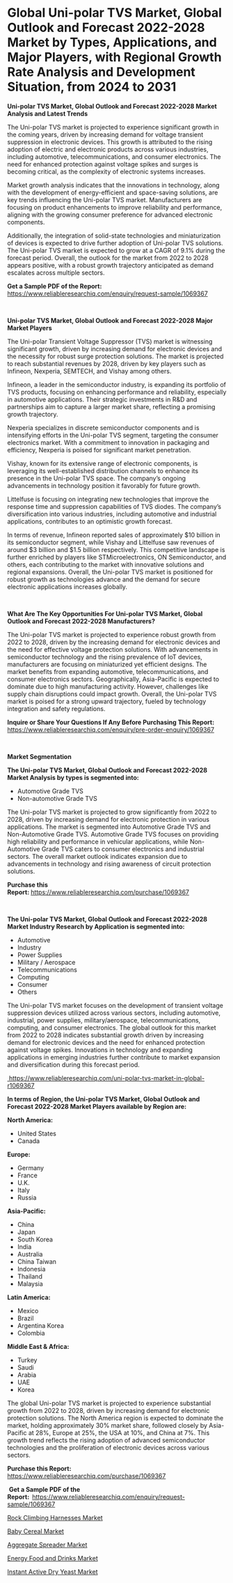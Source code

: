 <p><h1>Global Uni-polar TVS Market, Global Outlook and Forecast 2022-2028 Market by Types, Applications, and Major Players, with Regional Growth Rate Analysis and Development Situation, from 2024 to 2031</h1></p><p><strong>Uni-polar TVS Market, Global Outlook and Forecast 2022-2028 Market Analysis and Latest Trends</strong></p>
<p><p>The Uni-polar TVS market is projected to experience significant growth in the coming years, driven by increasing demand for voltage transient suppression in electronic devices. This growth is attributed to the rising adoption of electric and electronic products across various industries, including automotive, telecommunications, and consumer electronics. The need for enhanced protection against voltage spikes and surges is becoming critical, as the complexity of electronic systems increases.</p><p>Market growth analysis indicates that the innovations in technology, along with the development of energy-efficient and space-saving solutions, are key trends influencing the Uni-polar TVS market. Manufacturers are focusing on product enhancements to improve reliability and performance, aligning with the growing consumer preference for advanced electronic components.</p><p>Additionally, the integration of solid-state technologies and miniaturization of devices is expected to drive further adoption of Uni-polar TVS solutions. The Uni-polar TVS market is expected to grow at a CAGR of 9.1% during the forecast period. Overall, the outlook for the market from 2022 to 2028 appears positive, with a robust growth trajectory anticipated as demand escalates across multiple sectors.</p></p>
<p><strong>Get a Sample PDF of the Report:&nbsp;</strong> <a href="https://www.reliableresearchiq.com/enquiry/request-sample/1069367">https://www.reliableresearchiq.com/enquiry/request-sample/1069367</a></p>
<p>&nbsp;</p>
<p><strong>Uni-polar TVS Market, Global Outlook and Forecast 2022-2028 Major Market Players</strong></p>
<p><p>The Uni-polar Transient Voltage Suppressor (TVS) market is witnessing significant growth, driven by increasing demand for electronic devices and the necessity for robust surge protection solutions. The market is projected to reach substantial revenues by 2028, driven by key players such as Infineon, Nexperia, SEMTECH, and Vishay among others.</p><p>Infineon, a leader in the semiconductor industry, is expanding its portfolio of TVS products, focusing on enhancing performance and reliability, especially in automotive applications. Their strategic investments in R&D and partnerships aim to capture a larger market share, reflecting a promising growth trajectory.</p><p>Nexperia specializes in discrete semiconductor components and is intensifying efforts in the Uni-polar TVS segment, targeting the consumer electronics market. With a commitment to innovation in packaging and efficiency, Nexperia is poised for significant market penetration.</p><p>Vishay, known for its extensive range of electronic components, is leveraging its well-established distribution channels to enhance its presence in the Uni-polar TVS space. The company’s ongoing advancements in technology position it favorably for future growth.</p><p>Littelfuse is focusing on integrating new technologies that improve the response time and suppression capabilities of TVS diodes. The company’s diversification into various industries, including automotive and industrial applications, contributes to an optimistic growth forecast.</p><p>In terms of revenue, Infineon reported sales of approximately $10 billion in its semiconductor segment, while Vishay and Littelfuse saw revenues of around $3 billion and $1.5 billion respectively. This competitive landscape is further enriched by players like STMicroelectronics, ON Semiconductor, and others, each contributing to the market with innovative solutions and regional expansions. Overall, the Uni-polar TVS market is positioned for robust growth as technologies advance and the demand for secure electronic applications increases globally.</p></p>
<p>&nbsp;</p>
<p><strong>What Are The Key Opportunities For Uni-polar TVS Market, Global Outlook and Forecast 2022-2028 Manufacturers?</strong></p>
<p><p>The Uni-polar TVS market is projected to experience robust growth from 2022 to 2028, driven by the increasing demand for electronic devices and the need for effective voltage protection solutions. With advancements in semiconductor technology and the rising prevalence of IoT devices, manufacturers are focusing on miniaturized yet efficient designs. The market benefits from expanding automotive, telecommunications, and consumer electronics sectors. Geographically, Asia-Pacific is expected to dominate due to high manufacturing activity. However, challenges like supply chain disruptions could impact growth. Overall, the Uni-polar TVS market is poised for a strong upward trajectory, fueled by technology integration and safety regulations.</p></p>
<p><strong>Inquire or Share Your Questions If Any Before Purchasing This Report:</strong> <a href="https://www.reliableresearchiq.com/enquiry/pre-order-enquiry/1069367">https://www.reliableresearchiq.com/enquiry/pre-order-enquiry/1069367</a></p>
<p>&nbsp;</p>
<p><strong>Market Segmentation</strong></p>
<p><strong>The Uni-polar TVS Market, Global Outlook and Forecast 2022-2028 Market Analysis by types is segmented into:</strong></p>
<p><ul><li>Automotive Grade TVS</li><li>Non-automotive Grade TVS</li></ul></p>
<p><p>The Uni-polar TVS market is projected to grow significantly from 2022 to 2028, driven by increasing demand for electronic protection in various applications. The market is segmented into Automotive Grade TVS and Non-Automotive Grade TVS. Automotive Grade TVS focuses on providing high reliability and performance in vehicular applications, while Non-Automotive Grade TVS caters to consumer electronics and industrial sectors. The overall market outlook indicates expansion due to advancements in technology and rising awareness of circuit protection solutions.</p></p>
<p><strong>Purchase this Report:&nbsp;</strong><a href="https://www.reliableresearchiq.com/purchase/1069367">https://www.reliableresearchiq.com/purchase/1069367</a></p>
<p>&nbsp;</p>
<p><strong>The Uni-polar TVS Market, Global Outlook and Forecast 2022-2028 Market Industry Research by Application is segmented into:</strong></p>
<p><ul><li>Automotive</li><li>Industry</li><li>Power Supplies</li><li>Military / Aerospace</li><li>Telecommunications</li><li>Computing</li><li>Consumer</li><li>Others</li></ul></p>
<p><p>The Uni-polar TVS market focuses on the development of transient voltage suppression devices utilized across various sectors, including automotive, industrial, power supplies, military/aerospace, telecommunications, computing, and consumer electronics. The global outlook for this market from 2022 to 2028 indicates substantial growth driven by increasing demand for electronic devices and the need for enhanced protection against voltage spikes. Innovations in technology and expanding applications in emerging industries further contribute to market expansion and diversification during this forecast period.</p></p>
<p><a href="https://www.reliableresearchiq.com/uni-polar-tvs-market-in-global-r1069367">&nbsp;https://www.reliableresearchiq.com/uni-polar-tvs-market-in-global-r1069367</a></p>
<p><strong>In terms of Region, the Uni-polar TVS Market, Global Outlook and Forecast 2022-2028 Market Players available by Region are:</strong></p>
<p>
    <p> <strong> North America: </strong>
        <ul>
            <li>United States</li>
            <li>Canada</li>
        </ul>
        </p> 
    <p> <strong> Europe: </strong>
        <ul>
            <li>Germany</li>
            <li>France</li>
            <li>U.K.</li>
            <li>Italy</li>
            <li>Russia</li>
        </ul>
        </p> 
    <p> <strong> Asia-Pacific: </strong>
        <ul>
            <li>China</li>
            <li>Japan</li>
            <li>South Korea</li>
            <li>India</li>
            <li>Australia</li>
            <li>China Taiwan</li>
            <li>Indonesia</li>
            <li>Thailand</li>
            <li>Malaysia</li>
        </ul>
        </p> 
    <p> <strong> Latin America: </strong>
        <ul>
            <li>Mexico</li>
            <li>Brazil</li>
            <li>Argentina Korea</li>
            <li>Colombia</li>
        </ul>
        </p> 
    <p> <strong> Middle East & Africa: </strong>
        <ul>
            <li>Turkey</li>
            <li>Saudi</li>
            <li>Arabia</li>
            <li>UAE</li>
            <li>Korea</li>
        </ul>
    </p>
    </p>
<p><p>The global Uni-polar TVS market is projected to experience substantial growth from 2022 to 2028, driven by increasing demand for electronic protection solutions. The North America region is expected to dominate the market, holding approximately 30% market share, followed closely by Asia-Pacific at 28%, Europe at 25%, the USA at 10%, and China at 7%. This growth trend reflects the rising adoption of advanced semiconductor technologies and the proliferation of electronic devices across various sectors.</p></p>
<p><strong>Purchase this Report: </strong><a href="https://www.reliableresearchiq.com/purchase/1069367">https://www.reliableresearchiq.com/purchase/1069367</a></p>
<p>&nbsp;<strong>Get a Sample PDF of the Report:&nbsp;&nbsp;</strong><a href="https://www.reliableresearchiq.com/enquiry/request-sample/1069367">https://www.reliableresearchiq.com/enquiry/request-sample/1069367</a></p>
<p><strong></strong></p>
<p><p><a href="https://www.linkedin.com/pulse/rock-climbing-harnesses-market-share-size-trends-industry-analysis-khxqf?trackingId=uFsKrw0qR9%2BFBqSMvpSqeA%3D%3D">Rock Climbing Harnesses Market</a></p><p><a href="https://www.linkedin.com/pulse/baby-cereal-industry-sector-market-dynamics-future-scenarios-sv4rc?trackingId=rfjp7IxsT1K7epT%2F14EgjA%3D%3D">Baby Cereal Market</a></p><p><a href="https://www.linkedin.com/pulse/emerging-aggregate-spreader-market-opportunities-analysis-investors-qvw6e?trackingId=JuaDdFU%2FS327sz6QMEsCpQ%3D%3D">Aggregate Spreader Market</a></p><p><a href="https://www.linkedin.com/pulse/insights-energy-food-drinks-market-size-which-expanding-122-uw9sc?trackingId=BW3kIlPbSaqUAFMscAGjFA%3D%3D">Energy Food and Drinks Market</a></p><p><a href="https://www.linkedin.com/pulse/insights-instant-active-dry-yeast-market-size-which-expanding-brscc?trackingId=aRUfhj3bQn2XlL%2BIDG3GGQ%3D%3D">Instant Active Dry Yeast Market</a></p></p>